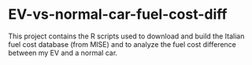 # EV-vs-normal-car-fuel-cost-diff
This project contains the R scripts used to download and build the Italian fuel cost database (from MISE) and to analyze the fuel cost difference between my EV and a normal car. 
